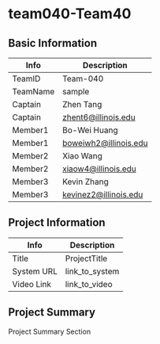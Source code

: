# team040-Team40

## Basic Information

|   Info      |        Description     |
| ----------- | ---------------------- |
| TeamID      |        Team-040        |
| TeamName    |         sample         |
| Captain     |       Zhen Tang        |
| Captain     |   zhent6@illinois.edu  |
| Member1     |      Bo-Wei Huang      |
| Member1     |  boweiwh2@illinois.edu |
| Member2     |       Xiao Wang        |
| Member2     |   xiaow4@illinois.edu  |
| Member3     |      Kevin Zhang       |
| Member3     |  kevinez2@illinois.edu |

## Project Information

|   Info      |        Description     |
| ----------- | ---------------------- |
|  Title      |       ProjectTitle     |
| System URL  |      link_to_system    |
| Video Link  |      link_to_video     |

## Project Summary

Project Summary Section
